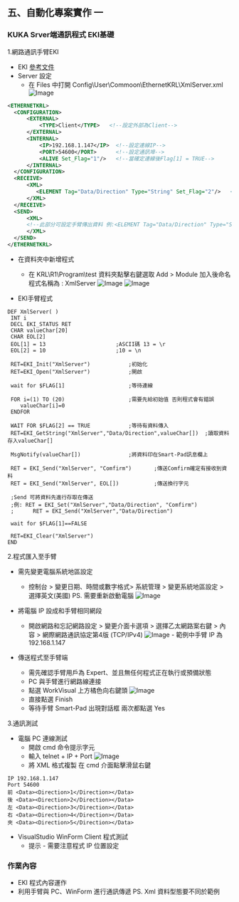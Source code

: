 ## 五、自動化專案實作 一
### KUKA Srver端通訊程式 EKI基礎

1.網路通訊手臂EKI
  - EKI  [參考文件](http://www.wtech.com.tw/public/download/manual/kuka/krc4/KST-Ethernet-KRL-21-En.pdf)
  - Server 設定
	  - 在 Files 中打開 Config\User\Commoon\EthernetKRL\XmlServer.xml
	  ![Image](./img/XmlServer.png)

  ```xml
  <ETHERNETKRL>
	<CONFIGURATION>
		<EXTERNAL>
			<TYPE>Client</TYPE>   <!--設定外部為Client-->
		</EXTERNAL>
		<INTERNAL>
			<IP>192.168.1.147</IP>	<!--設定連線IP-->
			<PORT>54600</PORT>		<!--設定通訊埠-->
			<ALIVE Set_Flag="1"/>	<!--當確定連線後Flag[1] = TRUE-->
		</INTERNAL>
	</CONFIGURATION>
	<RECEIVE>
		<XML>
		   <ELEMENT Tag="Data/Direction" Type="String" Set_Flag="2"/>	<!--設定接收到的資料 Tag="路徑" Type="資料型別" 接收資料後-->Flag[2]=TRUE
		</XML>
	</RECEIVE>
	<SEND>
		<XML>
		<!--此部分可設定手臂傳出資料 例:<ELEMENT Tag="Data/Direction" Type="STRING"/> -->
		</XML>
	</SEND>
</ETHERNETKRL>
  ```

  - 在資料夾中新增程式
	  - 在 KRL\R1\Program\test 資料夾點擊右鍵選取 Add > Module 加入後命名程式名稱為 : XmlServer
	   ![Image](./img/addFiles_Function.png) 
	   ![Image](./img/addFunction.png)

 - EKI手臂程式
  
  ```
DEF XmlServer( )
   INT i
   DECL EKI_STATUS RET
   CHAR valueChar[20]
   CHAR EOL[2]	
   EOL[1] = 13						;ASCII碼 13 = \r
   EOL[2] = 10						;10 = \n
   
   RET=EKI_Init("XmlServer")			;初始化
   RET=EKI_Open("XmlServer")			;開啟
   
   wait for $FLAG[1] 					;等待連線
   
   FOR i=(1) TO (20)					;需要先給初始值 否則程式會有錯誤
      valueChar[i]=0
   ENDFOR
   
   WAIT FOR $FLAG[2] == TRUE			;等待有資料傳入
   RET=EKI_GetString("XmlServer","Data/Direction",valueChar[])	;讀取資料存入valueChar[]
   
   MsgNotify(valueChar[])				;將資料印在Smart-Pad訊息欄上
   
   RET = EKI_Send("XmlServer", "Comfirm")		;傳送Comfirm確定有接收到資料
   RET = EKI_Send("XmlServer", EOL[])			;傳送換行字元
   
   ;Send 可將資料先進行存取在傳送
   ;例: RET = EKI_Set("XmlServer","Data/Direction", "Comfirm")
   ;	  RET = EKI_Send("XmlServer","Data/Direction")
   
   wait for $FLAG[1]==FALSE
   
   RET=EKI_Clear("XmlServer")
END
  ```

2.程式匯入至手臂
- 需先變更電腦系統地區設定
	- 控制台 > 變更日期、時間或數字格式> 系統管理 > 變更系統地區設定 > 選擇英文(美國)			PS. 需要重新啟動電腦
	![Image](./img/Change_AreaLanguage.png) 

- 將電腦 IP 設成和手臂相同網段
	- 開啟網路和忘記網路設定 > 變更介面卡選項 > 選擇乙太網路案右鍵 > 內容 > 網際網路通訊協定第4版 (TCP/IPv4)
	![Image](./img/Change_IP.png) 
			- 範例中手臂 IP 為 192.168.1.147
	
- 傳送程式至手臂端
	- 需先確認手臂用戶為 Expert、並且無任何程式正在執行或預備狀態
	- PC 與手臂進行網路線連接
	- 點選 WorkVisual 上方橘色向右鍵頭
	![Image](./img/UpProgarm.png) 
	- 直接點選 Finish
	- 等待手臂 Smart-Pad 出現對話框 兩次都點選 Yes
	
3.通訊測試
- 電腦 PC 連線測試
	- 開啟 cmd 命令提示字元
	- 輸入 telnet + IP + Port
	![Image](./img/cmd.png) 
	- 將 XML 格式複製 在 cmd 介面點擊滑鼠右鍵
 ```
IP 192.168.1.147
Port 54600
前 <Data><Direction>1</Direction></Data>
後 <Data><Direction>2</Direction></Data>
左 <Data><Direction>3</Direction></Data>
右 <Data><Direction>4</Direction></Data>
夾 <Data><Direction>5</Direction></Data>
```

- VisualStudio WinForm Client 程式測試
	- 提示 - 需要注意程式 IP 位置設定



### 作業內容
- EKI 程式內容運作
- 利用手臂與 PC、WinForm 進行通訊傳遞
PS. Xml 資料型態要不同於範例
<!--stackedit_data:
eyJoaXN0b3J5IjpbMTM1ODk2NTY1LC02MzkyNzExMzMsOTQzNT
c4NTAsMTcxNjMwNTU5MiwtMjI5OTA0ODk1LC0xMDEyOTQ5MDEx
LDE2ODQxNDA3MDIsLTE5MDk0MDY0ODMsMTAyNzg0MTk0OSwxND
c5Njk0NTkyLC0zNTMyMzc5MTIsLTEzOTE4NjIwMDgsLTEzOTE4
NjIwMDgsMTY0NzMyOTQ4NiwzODAyOTU4NDAsMTYwMTE4NDkyNy
wtMTcwNjY0NzAzMywtMTM4NDI4NjY3NCwxNzg3ODM4MjU1LDE3
MzY3Mzg1OTFdfQ==
-->